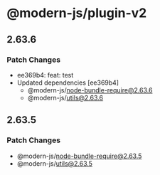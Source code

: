 # @modern-js/plugin-v2

## 2.63.6

### Patch Changes

- ee369b4: feat: test
- Updated dependencies [ee369b4]
  - @modern-js/node-bundle-require@2.63.6
  - @modern-js/utils@2.63.6

## 2.63.5

### Patch Changes

- @modern-js/node-bundle-require@2.63.5
- @modern-js/utils@2.63.5
